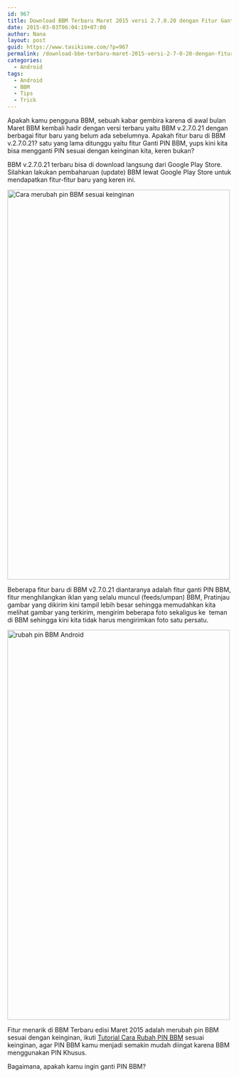 ```yaml
---
id: 967
title: Download BBM Terbaru Maret 2015 versi 2.7.0.20 dengan Fitur Ganti PIN BBM
date: 2015-03-03T06:04:19+07:00
author: Nana
layout: post
guid: https://www.tasikisme.com/?p=967
permalink: /download-bbm-terbaru-maret-2015-versi-2-7-0-20-dengan-fitur-ganti-pin-bbm/
categories:
  - Android
tags:
  - Android
  - BBM
  - Tips
  - Trick
---
```

Apakah kamu pengguna BBM, sebuah kabar gembira karena di awal bulan Maret BBM kembali hadir dengan versi terbaru yaitu BBM v.2.7.0.21 dengan berbagai fitur baru yang belum ada sebelumnya. Apakah fitur baru di BBM v.2.7.0.21? satu yang lama ditunggu yaitu fitur Ganti PIN BBM, yups kini kita bisa mengganti PIN sesuai dengan keinginan kita, keren bukan?

BBM v.2.7.0.21 terbaru bisa di download langsung dari Google Play Store. Silahkan lakukan pembaharuan (update) BBM lewat Google Play Store untuk mendapatkan fitur-fitur baru yang keren ini.

<img loading="lazy"  src="https://4.bp.blogspot.com/-5hsuROcrl_A/VPVORQr1XsI/AAAAAAAAEkQ/VeFUhQFGR7Q/s1600/bbm-2.7.0.20-terbaru.png" alt="Cara merubah pin BBM sesuai keinginan" width="500" height="875" /> 

Beberapa fitur baru di BBM v2.7.0.21 diantaranya adalah fitur ganti PIN BBM, fitur menghilangkan iklan yang selalu muncul (feeds/umpan) BBM, Pratinjau gambar yang dikirim kini tampil lebih besar sehingga memudahkan kita melihat gambar yang terkirim, mengirim beberapa foto sekaligus ke  teman di BBM sehingga kini kita tidak harus mengirimkan foto satu persatu.

<img loading="lazy"  src="https://1.bp.blogspot.com/-0MGANRUOBes/VPVNaEe0rbI/AAAAAAAAEkA/CE3AfaPXoYQ/s1600/bbm-2.7.0.20-terbaru-1.png" alt="rubah pin BBM Android" width="500" height="875" /> 

Fitur menarik di BBM Terbaru edisi Maret 2015 adalah merubah pin BBM sesuai dengan keinginan, ikuti [Tutorial Cara Rubah PIN BBM](https://sitisyarah.info/cara-ganti-pin-bbm-sesuai-keinginan-di-bbm-v2-7-0-20-terbaru/) sesuai keinginan, agar PIN BBM kamu menjadi semakin mudah diingat karena BBM menggunakan PIN Khusus.

Bagaimana, apakah kamu ingin ganti PIN BBM?